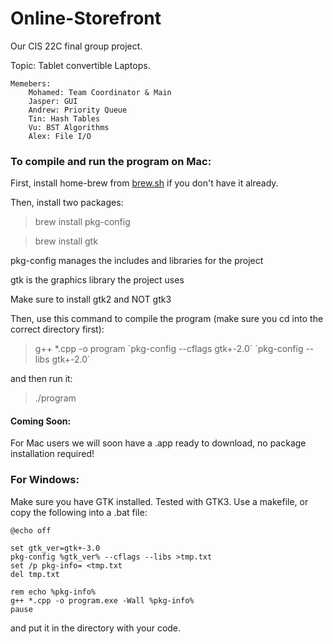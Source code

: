 # Online-Storefront
Our CIS 22C final group project.

Topic: Tablet convertible Laptops.
  
	Memebers: 
		Mohamed: Team Coordinator & Main
		Jasper: GUI
		Andrew: Priority Queue
		Tin: Hash Tables
		Vu: BST Algorithms
		Alex: File I/O 

### To compile and run the program on Mac:

First, install home-brew from [brew.sh](https://brew.sh) if you don't have it already.

Then, install two packages:
>brew install pkg-config

>brew install gtk


pkg-config manages the includes and libraries for the project

gtk is the graphics library the project uses

Make sure to install gtk2 and NOT gtk3


Then, use this command to compile the program (make sure you cd into the correct directory first):
>g++ \*.cpp -o program \`pkg-config --cflags gtk+-2.0\` \`pkg-config --libs gtk+-2.0\`

and then run it:
>./program

#### Coming Soon:
For Mac users we will soon have a .app ready to download, no package installation required!

### For Windows:
Make sure you have GTK installed. Tested with GTK3.
Use a makefile, or copy the following into a .bat file:
~~~~
@echo off
  
set gtk_ver=gtk+-3.0
pkg-config %gtk_ver% --cflags --libs >tmp.txt
set /p pkg-info= <tmp.txt
del tmp.txt

rem echo %pkg-info%
g++ *.cpp -o program.exe -Wall %pkg-info%
pause
~~~~
and put it in the directory with your code.
